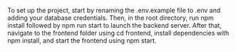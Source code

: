 To set up the project, start by renaming the .env.example file to .env and adding your database credentials. Then, in the root directory, run npm install followed by npm run start to launch the backend server. After that, navigate to the frontend folder using cd frontend, install dependencies with npm install, and start the frontend using npm start.
